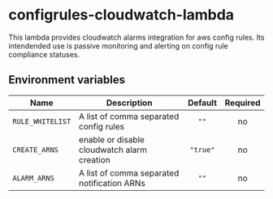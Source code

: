 # configrules-cloudwatch-lambda
This lambda provides cloudwatch alarms integration for aws config rules. Its intendended use is passive monitoring and alerting on config rule compliance statuses.


## Environment variables

| Name | Description | Default | Required |
|------|-------------|:-------:|:--------:|
|  `RULE_WHITELIST` | A list of comma separated config rules | `""` | no |
|  `CREATE_ARNS` | enable or disable cloudwatch alarm creation | `"true"` | no |
|  `ALARM_ARNS` | A list of comma separated notification ARNs | `""` | no |
